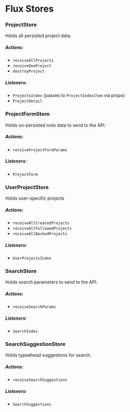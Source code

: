 # Flux Stores

### ProjectStore

Holds all persisted project data.

##### Actions:
- `receiveAllProjects`
- `receiveOneProject`
- `destroyProject`

##### Listeners:
- `ProjectsIndex` (passes to `ProjectIndexItem` via props)
- `ProjectDetail`

### ProjectFormStore

Holds un-persisted note data to send to the API.

##### Actions:
- `receiveProjectFormParams`

##### Listeners:
- `ProjectForm`

### UserProjectStore

Holds user-specific projects

##### Actions:
- `receiveAllCreatedProjects`
- `receiveAllFollowedProjects`
- `receiveAllBackedProjects`

##### Listeners:
- `UserProjectsIndex`

### SearchStore

Holds search parameters to send to the API.

##### Actions:
- `receiveSearchParams`

##### Listeners:
- `SearchIndex`

### SearchSuggestionStore

Holds typeahead suggestions for search.

##### Actions:
- `receiveSearchSuggestions`

##### Listeners:
- `SearchSuggestions`
